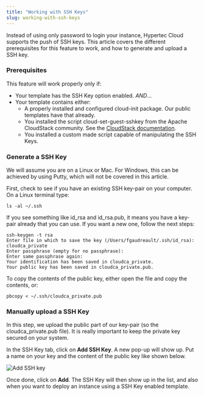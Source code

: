 ```yaml
---
title: "Working with SSH Keys"
slug: working-with-ssh-keys
---
```



Instead of using only password to login your instance, Hypertec Cloud supports the push of SSH keys. This article covers the different prerequisites for this feature to work, and how to generate and upload a SSH key.

### Prerequisites
This feature will work properly only if:
- Your template has the SSH Key option enabled. *AND*...
- Your template contains either:
   - A properly installed and configured cloud-init package. Our public templates have that already.
   - You installed the script cloud-set-guest-sshkey from the Apache CloudStack community. See the [CloudStack documentation](http://cloudstack-administration.readthedocs.org/en/4.4/virtual_machines.html?highlight=authentication#using-ssh-keys-for-authentication).
   - You installed a custom made script capable of manipulating the SSH Keys.

### Generate a SSH Key
We will assume you are on a Linux or Mac. For Windows, this can be achieved by using Putty, which will not be covered in this article.

First, check to see if you have an existing SSH key-pair on your computer. On a Linux terminal type:

```
ls -al ~/.ssh
```

If you see something like id_rsa and id_rsa.pub, it means you have a key-pair already that you can use. If you want a new one, follow the next steps:

```
ssh-keygen -t rsa
Enter file in which to save the key (/Users/fgaudreault/.ssh/id_rsa): cloudca_private
Enter passphrase (empty for no passphrase):
Enter same passphrase again:
Your identification has been saved in cloudca_private.
Your public key has been saved in cloudca_private.pub.
```

To copy the contents of the public key, either open the file and copy the contents, or:

```
pbcopy < ~/.ssh/cloudca_private.pub
```

### Manually upload a SSH Key
In this step, we upload the public part of our key-pair (so the cloudca_private.pub file). It is really important to keep the private key secured on your system.

In the SSH Key tab, click on **Add SSH Key**. A new pop-up will show up. Put a name on your key and the content of the public key like shown below.

![Add SSH key](/assets/add-an-ssh-key-en.jpeg)

Once done, click on **Add**. The SSH Key will then show up in the list, and also when you want to deploy an instance using a SSH Key enabled template.
